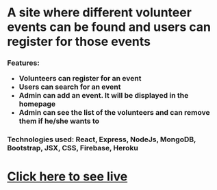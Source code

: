 <h1>A site where different volunteer events can be found and users can register for those events</h1>
<h3>
  Features:
  <ul>
    <li>Volunteers can register for an event</li>
    <li>Users can search for an event</li>
    <li>Admin can add an event. It will be displayed in the homepage</li>
    <li>Admin can see the list of the volunteers and can remove them if he/she wants to</li>
  </ul>
</h3>
<h3>Technologies used: React, Express, NodeJs, MongoDB, Bootstrap, JSX, CSS, Firebase, Heroku</h3>
<h1><a href="https://volunteer-network-67cb1.web.app/" target="_blank">Click here to see live</a></h1>
